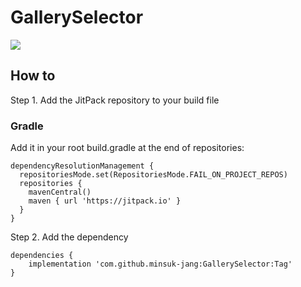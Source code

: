 # GallerySelector
[![](https://jitpack.io/v/minsuk-jang/GallerySelector.svg)](https://jitpack.io/#minsuk-jang/GallerySelector)


## How to 
Step 1. Add the JitPack repository to your build file

### Gradle
Add it in your root build.gradle at the end of repositories:
```
dependencyResolutionManagement {
  repositoriesMode.set(RepositoriesMode.FAIL_ON_PROJECT_REPOS)
  repositories {
    mavenCentral()
    maven { url 'https://jitpack.io' }
  }
}
```
Step 2. Add the dependency
```
dependencies {
    implementation 'com.github.minsuk-jang:GallerySelector:Tag'
}
```
